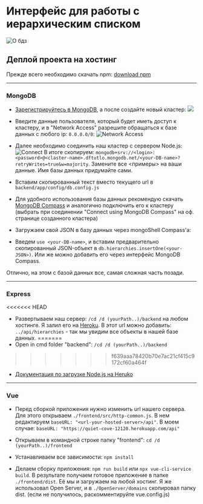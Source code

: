 # Интерфейс для работы с иерархическим списком

![О бдз](https://www.meme-arsenal.com/memes/2c5f68adf4f6902f956352373689c072.jpg)

## Деплой проекта на хостинг

Прежде всего необходимо скачать npm:
[download npm](https://nodejs.org/en/download/)

***

### MongoDB
* [Зарегистрируйтесь в MongoDB](https://www.mongodb.com/), а после создайте новый
кластер:
![](https://www.mongodb.com/docs/atlas/images/create-cluster-cluster-tier.png)
* Введите данные пользователя, который будет иметь доступ к кластеру,
и в "Network Access" разрешите обращаться к базе данных с любого ip:
`0.0.0.0/0`:
![Network Access](https://webimages.mongodb.com/_com_assets/cms/kkh4nwt30hy01y88y-connect-to-mongodb-clusters.png?auto=format%2Ccompress&ch=DPR&fix=max&w=770px)

* Далее необходимо соединить наш кластер с сервером Node.js:
 ![Connect](https://miro.medium.com/max/1400/1*Gbs6b_wuHc01yRlAHZB1UQ.jpeg)
В итоге скопируем: `mongodb+srv://<login>:<password>@<claster-name>.dftutlo.mongodb.net/<your-DB-name>?retryWrites=true&w=majority`. Замените все
<примеры> на ваши данные. Имя базы данных придумайте сами.

* Вставим скопированный текст вместо текущего url в
`backend/app/config/db.config.js`

* Для удобного использования базы данных рекомендую скачать
[MongoDB Compass](https://www.mongodb.com/products/compass)
и аналогично подключить его к кластеру (выбрать при соединении
"Connect using MongoDB Compass" на оф. странице созданного кластера)
* Загружаем свой JSON в базу данных через mongoShell Compass'a:

 * Введем `use <your-DB-name>`, и вставим предварительно скопированный
 JSON-объект в `db.hierarchies.insertOne(<your-JSON>)`. Или же можно добавить
 его через интерфейс MongoDB Compass.

Отлично, на этом с базой данных все, самая сложная часть позади.

***

### Express
<<<<<<< HEAD
* Развертываем наш сервер:
`/cd /d (yourPath..)/backend` на любом хостинге. Я залил его на
[Heroku](https://quiet-cove-12120.herokuapp.com/). В этот url можно добавить:
`../api/hierarchies` - так мы увидим все объекты в нашей базе данных.
=======
* Open in cmd folder "backend":
`/cd /d (yourPath..)/backend`
>>>>>>> f639aaa78420b70e7ac21cf415c9172cf60a464f

 * [Документация по загрузке Node.js на Heruko](https://devcenter.heroku.com/articles/getting-started-with-nodejs#deploy-the-app)

***

### Vue

* Перед сборкой приложения нужно изменить url нашего сервера.
Для этого открываем `./frontend/src/http-common.js`.
В нем редактируем `baseURL: "<url-your-hosted-server>/api"`. В моем случае:
`baseURL: "https://quiet-cove-12120.herokuapp.com/api"`

* Открываем в командной строке папку "frontend":
`cd /d (yourPath..)/frontend`

* Устанавливаем все зависимости:
`npm install`

* Делаем сборку приложения:
`npm run build` или `npx vue-cli-service build`.
В результате получаем готовое приложение в папке `./frontend/dist`.
Её мы и загружаем на любой хостинг.
Я же использовал Open Server, и в `./OpenServer/domains` скопировал папку dist.
(если не получилось, раскомментируйте vue.config.js)
